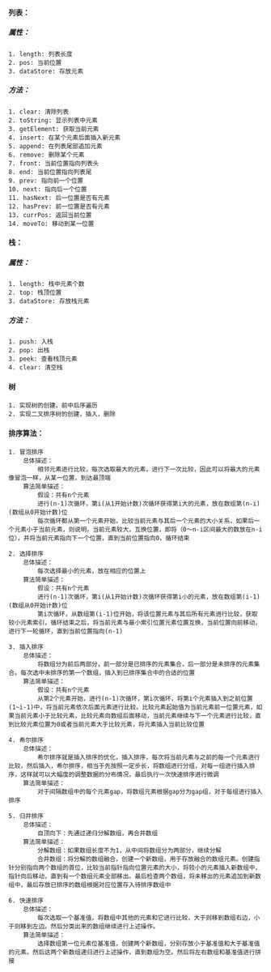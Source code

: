 #### 列表：
##### 属性：
	1. length: 列表长度
	2. pos: 当前位置
	3. dataStore: 存放元素
##### 方法： 
	1. clear: 清除列表
	2. toString: 显示列表中元素
	3. getElement: 获取当前元素
	4. insert: 在某个元素后面插入新元素
	5. append: 在列表尾部追加元素
	6. remove: 删除某个元素
	7. front: 当前位置指向列表头
	8. end: 当前位置指向列表尾
	9. prev: 指向前一个位置
	10. next: 指向后一个位置
	11. hasNext: 后一位置是否有元素
	12. hasPrev: 前一位置是否有元素
	13. currPos: 返回当前位置
	14. moveTo: 移动到某一位置

#### 栈：
##### 属性：
	1. length: 栈中元素个数
	2. top: 栈顶位置
	3. dataStore: 存放栈元素
##### 方法：
	1. push: 入栈
	2. pop:	出栈
	3. peek: 查看栈顶元素
	4. clear: 清空栈

#### 树
	1. 实现树的创建，前中后序遍历
	2. 实现二叉排序树的创建，插入，删除

#### 排序算法：
	1. 冒泡排序
		总体描述：
			相邻元素进行比较，每次选取最大的元素，进行下一次比较，因此可以将最大的元素像冒泡一样，从某一位置，到达最顶端
		算法简单描述：
			假设：共有n个元素
			进行(n-1)次循环，第i(从1开始计数)次循环获得第i大的元素，放在数组第(n-i)(数组从0开始计数)位
			每次循环都从第一个元素开始，比较当前元素与其后一个元素的大小关系，如果后一个元素小于当前元素，则说明，当前元素较大，互换位置，即将（0～n-i区间最大的数放在n-i位），并将当前元素指向下一个位置，直到当前位置指向0，循环结束

	2. 选择排序
		总体描述：
			每次选择最小的元素，放在相应的位置上
		算法简单描述：
			假设：共有n个元素
			进行(n-1)次循环，第i(从1开始计数)次循环获得第i小的元素，放在数组第(i-1)(数组从0开始计数)位
			第i次循环，从数组第(i-1)位开始，将该位置元素与其后所有元素进行比较，获取较小元素索引，循环结束之后，将当前元素与最小索引位置元素位置互换，当前位置向前移动，进行下一轮循环，直到当前位置指向(n-1)

	3. 插入排序
		总体描述：
			将数组分为前后两部分，前一部分是已排序的元素集合，后一部分是未排序的元素集合。每次选中未排序的第一个数组，插入到已排序集合中的合适的位置
		算法简单描述：
			假设：共有n个元素
			从第2个元素开始，进行(n-1)次循环，第i次循环，将第i个元素插入到之前位置(1~i-1)中，将当前元素依次后面元素进行比较。比较元素起始值为当前元素前一位置元素，如果当前元素小于比较元素，比较元素向数组后面移动，当前元素继续与下一个元素进行比较，直到比较元素位置为0或者当前元素大于比较元素，将元素插入当前比较位置

	4. 希尔排序
		总体描述：
			希尔排序就是插入排序的优化，插入排序，每次将当前元素与之前的每一个元素进行比较，然后插入，希尔排序，相当于先按照一定步长，将数组进行分组，对每一组进行插入排序，这样就可以大幅度的调整数据的分布情况，最后执行一次快速排序进行微调
		算法简单描述：
			对于间隔数组中的每个元素gap，将数组元素根据gap分为gap组，对于每组进行插入排序

	5. 归并排序
		总体描述：
			自顶向下：先通过递归分解数组，再合并数组
		算法简单描述：
			分解数组：如果数组长度不为1，从中间将数组分为两部分，继续分解
			合并数组：将分解的数组融合，创建一个新数组，用于存放融合的数组元素。创建指针分别指向两个数组的首位，比较当前指针指向位置元素的大小，将较小的元素插入新数组中，指针向后移动，直到有一个数组元素全部移出。最后检查两个数组，将未移出的元素追加到新数组中，最后存放已排序的数组根据对应位置存入待排序数组中

	6. 快速排序
		总体描述：
			每次选取一个基准值，将数组中其他的元素和它进行比较，大于则移到数组右边，小于则移到左边。然后分类出来的数组继续进行上述操作。
		算法简单描述：
			选择数组第一位元素位基准值，创建两个新数组，分别存放小于基准值和大于基准值的元素。然后这两个新数组递归进行上述操作，直到数组为空。然后将左右数组和基准值进行拼接